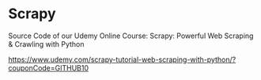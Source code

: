 # Scrapy
Source Code of our Udemy Online Course: Scrapy: Powerful Web Scraping &amp; Crawling with Python

https://www.udemy.com/scrapy-tutorial-web-scraping-with-python/?couponCode=GITHUB10
